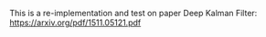 
This is a re-implementation and test on paper Deep Kalman Filter: https://arxiv.org/pdf/1511.05121.pdf
